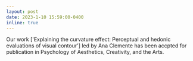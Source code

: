 ```yaml
---
layout: post
date: 2023-1-10 15:59:00-0400
inline: true
---
```


Our work ['Explaining the curvature effect: Perceptual and hedonic evaluations of visual contour'] led by Ana Clemente has been accpted for publication in Psychology of Aesthetics, Creativity, and the Arts.
